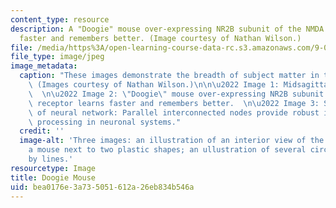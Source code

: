 ```yaml
---
content_type: resource
description: A "Doogie" mouse over-expressing NR2B subunit of the NMDA receptor learns
  faster and remembers better. (Image courtesy of Nathan Wilson.)
file: /media/https%3A/open-learning-course-data-rc.s3.amazonaws.com/9-011-the-brain-and-cognitive-sciences-i-fall-2002/bea0176e3a735051612a26eb834b546a_9-011f02-th.jpg
file_type: image/jpeg
image_metadata:
  caption: "These images demonstrate the breadth of subject matter in this course.\
    \ (Images courtesy of Nathan Wilson.)\n\n\u2022 Image 1: Midsagittal brain section.\
    \  \n\u2022 Image 2: \"Doogie\" mouse over-expressing NR2B subunit of the NMDA\
    \ receptor learns faster and remembers better.  \n\u2022 Image 3: Schematic representation\
    \ of neural network: Parallel interconnected nodes provide robust information\
    \ processing in neuronal systems."
  credit: ''
  image-alt: 'Three images: an illustration of an interior view of the human brain;
    a mouse next to two plastic shapes; an ullustration of several circles interconnected
    by lines.'
resourcetype: Image
title: Doogie Mouse
uid: bea0176e-3a73-5051-612a-26eb834b546a
---
```

